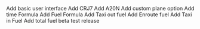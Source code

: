 Add basic user interface
Add CRJ7
Add A20N
Add custom plane option
Add time Formula
Add Fuel Formula
Add Taxi out fuel
Add Enroute fuel
Add Taxi in Fuel
Add total fuel
beta test
release